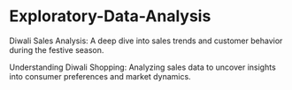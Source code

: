 # Exploratory-Data-Analysis
Diwali Sales Analysis: A deep dive into sales trends and customer behavior during the festive season.

Understanding Diwali Shopping: Analyzing sales data to uncover insights into consumer preferences and market dynamics.
